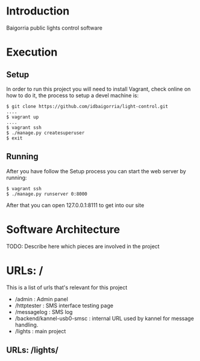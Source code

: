# Introduction

Baigorria public lights control software

# Execution

## Setup

In order to run this project you will need to install Vagrant, check
online on how to do it, the process to setup a devel machine is:

    $ git clone https://github.com/idbaigorria/light-control.git
    ....
    $ vagrant up
    ....
    $ vagrant ssh
    $ ./manage.py createsuperuser
    $ exit


## Running

After you have follow the Setup process you can start the web server by
running:

    $ vagrant ssh
    $ ./manage.py runserver 0:8000

After that you can open 127.0.0.1:8111 to get into our site


# Software Architecture

TODO: Describe here which pieces are involved in the project

# URLs: /

This is a list of urls that's relevant for this project

* /admin : Admin panel
* /httptester : SMS interface testing page
* /messagelog : SMS log
* /backend/kannel-usb0-smsc : internal URL used by kannel for message
  handling.
* /lights : main project

## URLs: /lights/
